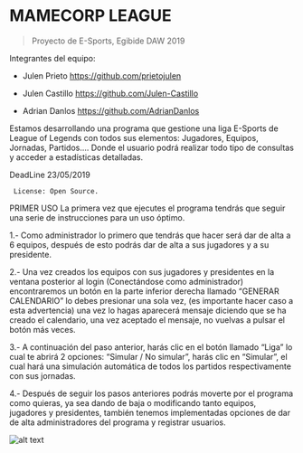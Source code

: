 # MAMECORP LEAGUE
>Proyecto de E-Sports, Egibide DAW 2019

Integrantes del equipo:

  - Julen Prieto https://github.com/prietojulen
  
  - Julen Castillo https://github.com/Julen-Castillo
  
  - Adrian Danlos https://github.com/AdrianDanlos
  
Estamos desarrollando una programa que gestione una liga E-Sports de League of Legends con todos sus elementos: 
Jugadores, Equipos, Jornadas, Partidos.... 
Donde el usuario podrá realizar todo tipo de consultas y acceder a estadísticas detalladas.

DeadLine 23/05/2019
```
 License: Open Source.
```

PRIMER USO
La primera vez que ejecutes el programa tendrás que seguir una serie de instrucciones para un uso óptimo.

1.- Como administrador lo primero que tendrás que hacer será dar de alta a 6 equipos,
 después de esto podrás dar de alta a sus jugadores y a su presidente. 
 
2.- Una vez creados los equipos con sus jugadores y presidentes en la ventana posterior al login
 (Conectándose como administrador) encontraremos un botón en la parte inferior derecha
 llamado “GENERAR CALENDARIO” lo debes presionar una sola vez,  (es importante hacer caso
 a esta advertencia) una vez lo hagas aparecerá  mensaje diciendo que se ha creado el calendario,
 una vez aceptado el mensaje, no vuelvas a pulsar el botón más veces.
 
3.- A continuación del paso anterior, harás clic en el botón llamado “Liga” lo cual te abrirá 2 opciones:
 “Simular / No simular”, harás clic en “Simular”, el cual hará una simulación automática de todos los
 partidos respectivamente con sus jornadas.
 
4.- Después de seguir los pasos anteriores podrás moverte por el programa como quieras, ya sea dando
 de baja o modificando tanto equipos, jugadores y presidentes, también tenemos implementadas opciones
 de dar de alta administradores del programa y registrar usuarios.

![alt text](https://i.imgur.com/K145N11.png)

